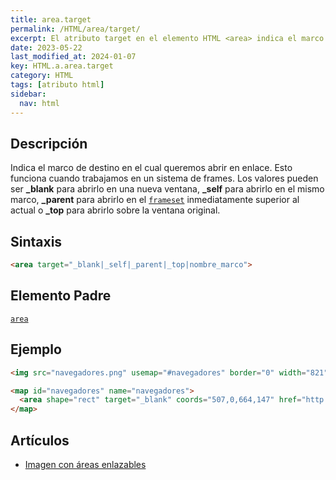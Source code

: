 ```yaml
---
title: area.target
permalink: /HTML/area/target/
excerpt: El atributo target en el elemento HTML <area> indica el marco de destino para abrir un enlace. Los valores posibles son _blank, _self, _parent y _top.
date: 2023-05-22
last_modified_at: 2024-01-07
key: HTML.a.area.target
category: HTML
tags: [atributo html]
sidebar:
  nav: html
---
```


## Descripción


Indica el marco de destino en el cual queremos abrir en enlace. Esto funciona cuando trabajamos en un sistema de frames. Los valores pueden ser **_blank** para abrirlo en una nueva ventana, **_self** para abrirlo en el mismo marco, **_parent** para abrirlo en el [`frameset`](https://www.w3api.com/HTML/frameset) inmediatamente superior al actual o **_top** para abrirlo sobre la ventana original.


## Sintaxis


```html
<area target="_blank|_self|_parent|_top|nombre_marco">
```


## Elemento Padre


[`area`](/HTML/area/)


## Ejemplo


```html
<img src="navegadores.png" usemap="#navegadores" border="0" width="821" height="152" alt="Navegadores" />

<map id="navegadores" name="navegadores">
  <area shape="rect" target="_blank" coords="507,0,664,147" href="http://www.ayudaenlaweb.com/navegadores/que-es-safari/" alt="Safari" title="Safari" />
</map>
```


## Artículos

- [Imagen con áreas enlazables](http://lineadecodigo.com/html/imagen-con-areas-enlazables/)
